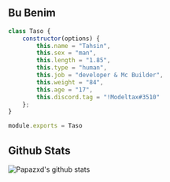<h2>Bu Benim</h2>

```js
class Taso {
    constructor(options) {
        this.name = "Tahsin",
        this.sex = "man",
        this.length = "1.85",
        this.type = "human",
        this.job = "developer & Mc Builder",
        this.weight = "84",
        this.age = "17",
        this.discord.tag = "!Modeltax#3510"
    };
}

module.exports = Taso
```
## Github Stats
![Papazxd's github stats](https://github-readme-stats.vercel.app/api?username=Taso35&show_icons=true&theme=radical) 
